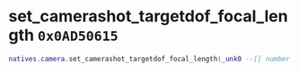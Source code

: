 # set_camerashot_targetdof_focal_length `0x0AD50615`

```lua
natives.camera.set_camerashot_targetdof_focal_length(_unk0 --[[ number ]], _unk1 --[[ number ]])
```